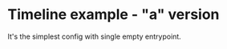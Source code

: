 Timeline example - "a" version
==============================

It's the simplest config with single empty entrypoint.